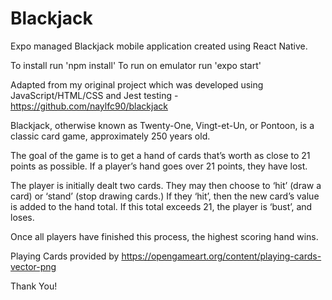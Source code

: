# Blackjack

Expo managed Blackjack mobile application created using React Native.

To install run 'npm install'
To run on emulator run 'expo start'

Adapted from my original project which was developed using JavaScript/HTML/CSS and Jest testing - https://github.com/naylfc90/blackjack

Blackjack, otherwise known as Twenty-One, Vingt-et-Un, or Pontoon, is a classic card game, approximately 250 years old.

The goal of the game is to get a hand of cards that’s worth as close to 21 points as possible. If a player’s hand goes over 21 points, they have lost.

The player is initially dealt two cards. They may then choose to ‘hit’ (draw a card) or ‘stand’ (stop drawing cards.) If they ‘hit’, then the new card’s value is added to the hand total. If this total exceeds 21, the player is ‘bust’, and loses.

Once all players have finished this process, the highest scoring hand wins.

Playing Cards provided by https://opengameart.org/content/playing-cards-vector-png

Thank You!
